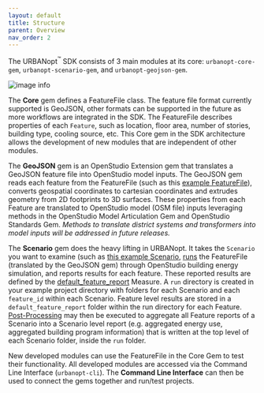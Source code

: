 ```yaml
---
layout: default
title: Structure
parent: Overview
nav_order: 2
---
```


The URBANopt<sup>&trade;</sup> SDK consists of 3 main modules at its core: `urbanopt-core-gem`, `urbanopt-scenario-gem`, and `urbanopt-geojson-gem`.

![image info](../doc_files/URBANopt_arch_development.jpg)

The **Core** gem defines a FeatureFile class. The feature file format currently supported is GeoJSON, other formats can be supported in the future as more workflows are integrated in the SDK. The FeatureFile describes properties of each `Feature`, such as location, floor area, number of stories, building type, cooling source, etc. This Core gem in the SDK architecture allows the development of new modules that are independent of other modules.

The **GeoJSON** gem is an OpenStudio Extension gem that translates a GeoJSON feature file into OpenStudio model inputs. The GeoJSON gem reads each feature from the FeatureFile (such as this [example FeatureFile](https://github.com/urbanopt/urbanopt-example-geojson-project/blob/master/example_project.json)), converts geospatial coordinates to cartesian coordinates and extrudes geometry from 2D footprints to 3D surfaces. These properties from each Feature are translated to OpenStudio model (OSM file) inputs leveraging methods in the OpenStudio Model Articulation Gem and OpenStudio Standards Gem. _Methods to translate district systems and transformers into model inputs will be addressed in future releases._

The **Scenario** gem does the heavy lifting in URBANopt.  It takes the `Scenario` you want to examine (such as [this example Scenario](https://github.com/urbanopt/urbanopt-example-geojson-project/blob/master/baseline_scenario.csv), [runs](../usage/rake_tasks.md) the FeatureFile (translated by the GeoJSON gem) through OpenStudio building energy simulation, and reports results for each feature. These reported results are defined by the [default_feature_report](../customization/feature_reports.md) Measure. A `run` directory is created in your example project directory with folders for each Scenario and each `feature_id` within each Scenario. Feature level results are stored in a `default_feature_report` folder within the run directory for each Feature. [Post-Processing](../usage/rake_tasks.md) may then be executed to aggregate all Feature reports of a Scenario into a Scenario level report (e.g. aggregated energy use, aggregated building program information) that is written at the top level of each Scenario folder, inside the `run` folder.

New developed modules can use the FeatureFile in the Core Gem to test their functionality. All developed modules are accessed via the Command Line Interface (`urbanopt-cli`). The **Command Line Interface** can then be used to connect the gems together and run/test projects.
